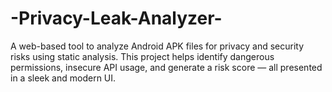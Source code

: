 # -Privacy-Leak-Analyzer-
A web-based tool to analyze Android APK files for privacy and security risks using static analysis. This project helps identify dangerous permissions, insecure API usage, and generate a risk score — all presented in a sleek and modern UI.
